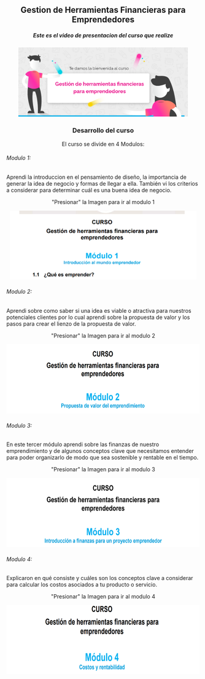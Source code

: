 <h2 align ="center">Gestion de Herramientas Financieras para Emprendedores</h2>
<h5 align ="center">Este es el video de presentacion del curso que realize</h5>
<p align="center">
  <a align="center" href="https://view.genial.ly/645ae83f94bc6b001942cb41/video-presentation-video-herramientas-financieras-formar"><img height="180" src="mini.png"></a>
</p>
<h3 align ="center">Desarrollo del curso</h3>
<p align ="center"> El curso se divide en 4 Modulos:</p>
<h6>Modulo 1:</h6>
<p>Aprendi la introduccion en el pensamiento de diseño, la importancia de generar la idea de negocio y formas de llegar a ella.
También vi los criterios a considerar para determinar cuál es una buena idea de negocio.</p>
<p align ="center"> "Presionar" la Imagen para ir al modulo 1</p>
<p align="center"> <a href="https://github.com/Calisaya-Manuel/Herramientas-Financieras-Para-Emprendedores/blob/main/1-Modulo/M%C3%93DULO%201.pdf"><img height="180" src="M1.png"></a></p>
<h6>Modulo 2:</h6>
<p>Aprendi sobre como saber si una idea es viable o atractiva para nuestros potenciales clientes por lo cual aprendi sobre la propuesta de valor y los pasos para crear el lienzo de la propuesta de valor.</p>
<p align ="center"> "Presionar" la Imagen para ir al modulo 2</p>
<p align="center"> <a href="https://github.com/Calisaya-Manuel/Herramientas-Financieras-Para-Emprendedores/blob/main/1-Modulo/M%C3%93DULO%201.pdf"><img height="180" src="M2.png"></a></p>
<h6>Modulo 3:</h6>
<p>En este tercer módulo aprendi sobre las finanzas de nuestro emprendimiento y de algunos conceptos clave que necesitamos entender para poder organizarlo de modo que sea sostenible y rentable en el tiempo.</p>
<p align ="center"> "Presionar" la Imagen para ir al modulo 3</p>
<p align="center"> <a href="https://github.com/Calisaya-Manuel/Herramientas-Financieras-Para-Emprendedores/blob/main/1-Modulo/M%C3%93DULO%201.pdf"><img height="180" src="M3.png"></a></p>
<h6>Modulo 4:</h6>
<p>Explicaron en qué consiste y cuáles son los conceptos clave a considerar para calcular los costos asociados a tu producto o servicio.</p>
<p align ="center"> "Presionar" la Imagen para ir al modulo 4</p>
<p align="center"> <a href="https://github.com/Calisaya-Manuel/Herramientas-Financieras-Para-Emprendedores/blob/main/1-Modulo/M%C3%93DULO%201.pdf"><img height="180" src="M4.png"></a></p>

